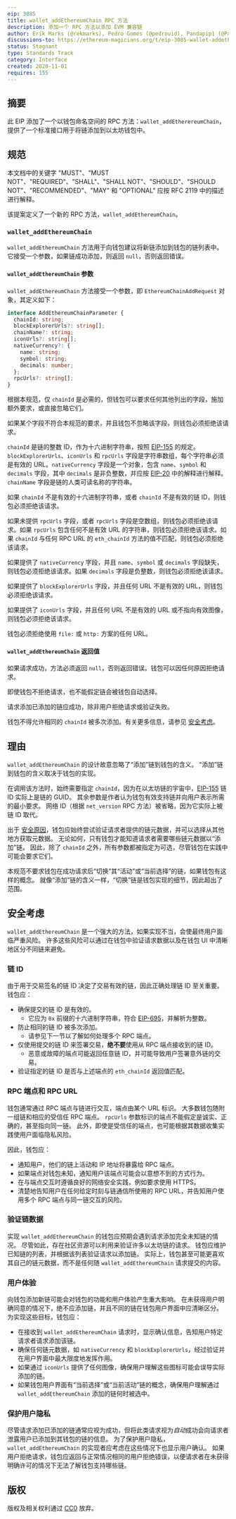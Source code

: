 ```yaml
---
eip: 3085
title: wallet_addEthereumChain RPC 方法
description: 添加一个 RPC 方法以添加 EVM 兼容链
author: Erik Marks (@rekmarks), Pedro Gomes (@pedrouid), Pandapip1 (@Pandapip1)
discussions-to: https://ethereum-magicians.org/t/eip-3085-wallet-addethereumchain/5469
status: Stagnant
type: Standards Track
category: Interface
created: 2020-11-01
requires: 155
---
```


## 摘要

此 EIP 添加了一个以钱包命名空间的 RPC 方法：`wallet_addEtherereumChain`，提供了一个标准接口用于将链添加到以太坊钱包中。

## 规范

本文档中的关键字 "MUST"、"MUST NOT"、"REQUIRED"、"SHALL"、"SHALL NOT"、"SHOULD"、"SHOULD NOT"、"RECOMMENDED"、"MAY" 和 "OPTIONAL" 应按 RFC 2119 中的描述进行解释。

该提案定义了一个新的 RPC 方法，`wallet_addEthereumChain`。

### `wallet_addEthereumChain`

`wallet_addEthereumChain` 方法用于向钱包建议将新链添加到钱包的链列表中。它接受一个参数，如果链成功添加，则返回 `null`，否则返回错误。

#### `wallet_addEthereumChain` 参数

`wallet_addEthereumChain` 方法接受一个参数，即 `EthereumChainAddRequest` 对象，其定义如下：

```typescript
interface AddEthereumChainParameter {
  chainId: string;
  blockExplorerUrls?: string[];
  chainName?: string;
  iconUrls?: string[];
  nativeCurrency?: {
    name: string;
    symbol: string;
    decimals: number;
  };
  rpcUrls?: string[];
}
```

根据本规范，仅 `chainId` 是必需的，但钱包可以要求任何其他列出的字段，施加额外要求，或直接忽略它们。

如果某个字段不符合本规范的要求，并且钱包不忽略该字段，则钱包必须拒绝该请求。

`chainId` 是链的整数 ID，作为十六进制字符串，按照 [EIP-155](./eip-155.md) 的规定。`blockExplorerUrls`、`iconUrls` 和 `rpcUrls` 字段是字符串数组，每个字符串必须是有效的 URL。`nativeCurrency` 字段是一个对象，包含 `name`、`symbol` 和 `decimals` 字段，其中 `decimals` 是非负整数，并应按 [EIP-20](../ERCs/erc-20.md) 中的解释进行解释。`chainName` 字段是链的人类可读名称的字符串。

如果 `chainId` 不是有效的十六进制字符串，或者 `chainId` 不是有效的链 ID，则钱包必须拒绝该请求。

如果未提供 `rpcUrls` 字段，或者 `rpcUrls` 字段是空数组，则钱包必须拒绝该请求。如果 `rpcUrls` 包含任何不是有效 URL 的字符串，则钱包必须拒绝该请求。如果 `chainId` 与任何 RPC URL 的 `eth_chainId` 方法的值不匹配，则钱包必须拒绝该请求。

如果提供了 `nativeCurrency` 字段，并且 `name`、`symbol` 或 `decimals` 字段缺失，则钱包必须拒绝该请求。如果 `decimals` 字段是负整数，则钱包必须拒绝该请求。

如果提供了 `blockExplorerUrls` 字段，并且任何 URL 不是有效的 URL，则钱包必须拒绝该请求。

如果提供了 `iconUrls` 字段，并且任何 URL 不是有效的 URL 或不指向有效图像，则钱包必须拒绝该请求。

钱包必须拒绝使用 `file:` 或 `http:` 方案的任何 URL。

#### `wallet_addEthereumChain` 返回值

如果请求成功，方法必须返回 `null`，否则返回错误。钱包可以因任何原因拒绝请求。

即使钱包不拒绝请求，也不能假定链会被钱包自动选择。

请求添加已添加的链应成功，除非用户拒绝请求或验证失败。

钱包不得允许相同的 `chainId` 被多次添加。有关更多信息，请参见 [安全考虑](#security-considerations)。

## 理由

`wallet_addEthereumChain` 的设计故意忽略了“添加”链到钱包的含义。
“添加”链到钱包的含义取决于钱包的实现。

在调用该方法时，始终需要指定 `chainId`，因为在以太坊链的宇宙中，[EIP-155](./eip-155.md) 链 ID 实际上是链的 GUID。
其余参数是作者认为钱包有效支持链并向用户表示所需的最小要求。
网络 ID（根据 `net_version` RPC 方法）被省略，因为它实际上被链 ID 取代。

出于 [安全原因](#security-considerations)，钱包应始终尝试验证请求者提供的链元数据，并可以选择从其他地方获取元数据。
无论如何，只有钱包才能知道请求者需要哪些链元数据以“添加”链。
因此，除了 `chainId` 之外，所有参数都被指定为可选，尽管钱包在实践中可能会要求它们。

本规范不要求钱包在成功请求后“切换”其“活动”或“当前选择”的链，如果钱包有这样的概念。
就像“添加”链的含义一样，“切换”链是钱包实现的细节，因此超出了范围。

## 安全考虑

`wallet_addEthereumChain` 是一个强大的方法，如果实现不当，会使最终用户面临严重风险。
许多这些风险可以通过在钱包中验证请求数据以及在钱包 UI 中清晰地区分不同链来避免。

### 链 ID

由于用于交易签名的链 ID 决定了交易有效的链，因此正确处理链 ID 至关重要。
钱包应：

- 确保提交的链 ID 是有效的。
  - 它应为 `0x` 前缀的十六进制字符串，符合 [EIP-695](./eip-695.md)，并解析为整数。
- 防止相同的链 ID 被多次添加。
  - 请参见下一节以了解如何处理多个 RPC 端点。
- 仅使用提交的链 ID 来签署交易，**绝不要**使用从 RPC 端点接收到的链 ID。
  - 恶意或故障的端点可能返回任意链 ID，并可能导致用户签署意外链的交易。
- 验证指定的链 ID 是否与上述端点的 `eth_chainId` 返回值匹配。

### RPC 端点和 RPC URL

钱包通常通过 RPC 端点与链进行交互，端点由某个 URL 标识。
大多数钱包随附一组链和相应的受信任 RPC 端点。
`rpcUrls` 参数标识的端点不能假定是诚实、正确的，甚至指向同一链。
此外，即使是受信任的端点，也可能根据其数据收集实践使用户面临隐私风险。

因此，钱包应：

- 通知用户，他们的链上活动和 IP 地址将暴露给 RPC 端点。
- 如果端点对钱包未知，通知用户该端点可能会以意想不到的方式行为。
- 在与端点交互时遵循良好的网络安全实践，例如要求使用 HTTPS。
- 清楚地告知用户在任何给定时刻与链通信所使用的 RPC URL，并告知用户使用多个 RPC 端点与同一链交互的风险。

### 验证链数据

实现 `wallet_addEthereumChain` 的钱包应预期会遇到请求添加完全未知链的情况。
尽管如此，存在社区资源可以利用来验证许多以太坊链的请求。
钱包应维护已知链的列表，并根据该列表验证请求以添加链。
实际上，钱包甚至可能更喜欢其自己的链元数据，而不是任何随 `wallet_addEthereumChain` 请求提交的内容。
### 用户体验

向钱包添加新链可能会对钱包的功能和用户体验产生重大影响。
在未获得用户明确同意的情况下，绝不应添加链，并且不同的链在钱包用户界面中应清晰区分。
为实现这些目标，钱包应：

- 在接收到 `wallet_addEthereumChain` 请求时，显示确认信息，告知用户特定请求者请求添加该链。
- 确保任何链元数据，如 `nativeCurrency` 和 `blockExplorerUrls`，经过验证并在用户界面中最大限度地发挥作用。
- 如果通过 `iconUrls` 提供了任何图像，确保用户理解这些图标可能会误导实际添加的链。
- 如果钱包用户界面有“当前选择”或“当前活动”链的概念，确保用户理解通过 `wallet_addEthereumChain` 添加的链何时被选中。

### 保护用户隐私

尽管请求添加已添加的链通常应视为成功，但将此类请求视为*自动*成功会向请求者泄露用户已添加到其钱包的链的信息。
为了保护用户隐私，`wallet_addEthereumChain` 的实现者应考虑在这些情况下也显示用户确认。
如果用户拒绝请求，钱包应返回与正常情况相同的用户拒绝错误，以便请求者在未获得明确许可的情况下无法了解钱包支持哪些链。

## 版权

版权及相关权利通过 [CC0](../LICENSE.md) 放弃。